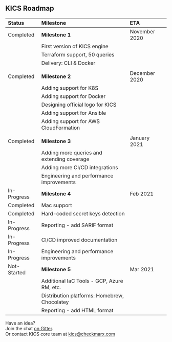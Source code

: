 ## KICS Roadmap

| Status | Milestone | ETA |
| :--- | :--- | :--- |
| Completed | **Milestone 1** | November 2020 |
|  | First version of KICS engine |  |
|  | Terraform support, 50 queries |  |
|  | Delivery: CLI & Docker |  |
| | | |
| Completed | **Milestone 2** | December 2020 |
|   | Adding support for K8S |  |
|   | Adding support for Docker |  |
|   | Designing official logo for KICS |  |
|   | Adding support for Ansible |  |
|   | Adding support for AWS CloudFormation |  |
| | | |
| Completed | **Milestone 3** | January 2021 |
|  | Adding more queries and extending coverage |  |
|  | Adding more CI/CD integrations |  |
| | Engineering and performance improvements |  |
| In-Progress | **Milestone 4** | Feb 2021 |
| Completed | Mac support |  |
| Completed | Hard-coded secret keys detection |  |
| In-Progress | Reporting - add SARIF format |  |
| In-Progress | CI/CD improved documentation |  |
|In-Progress | Engineering and performance improvements |  |
| Not-Started | **Milestone 5** | Mar 2021 |
|  | Additional IaC Tools - GCP, Azure RM, etc. |  |
|  | Distribution platforms: Homebrew, Chocolatey|  |
|  | Reporting - add HTML format |  |

Have an idea?  
Join the chat <a href="https://gitter.im/kics-io/community" target="_blank">on Gitter</a>.  
Or contact KICS core team at [kics@checkmarx.com](mailto:kics@checkmarx.com)
